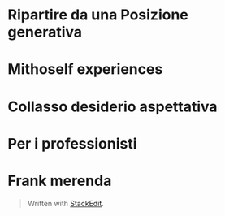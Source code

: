 
# Ripartire da una Posizione generativa

# Mithoself experiences

# Collasso desiderio aspettativa


# Per i professionisti
# Frank merenda


> Written with [StackEdit](https://stackedit.io/).
<!--stackedit_data:
eyJoaXN0b3J5IjpbOTQ0MTMxMDIxXX0=
-->